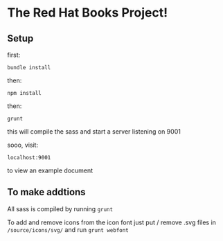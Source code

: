 # The Red Hat Books Project!

## Setup

first: 

    bundle install


then: 

    npm install


then:

    grunt

this will compile the sass and start a server listening on 9001

sooo, visit: 

    localhost:9001

to view an example document


## To make addtions

All sass is compiled by running `grunt`

To add and remove icons from the icon font just put / remove .svg files in `/source/icons/svg/` and run `grunt webfont`
